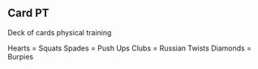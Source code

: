 ## Card PT

Deck of cards physical training

Hearts = Squats
Spades = Push Ups
Clubs = Russian Twists
Diamonds = Burpies